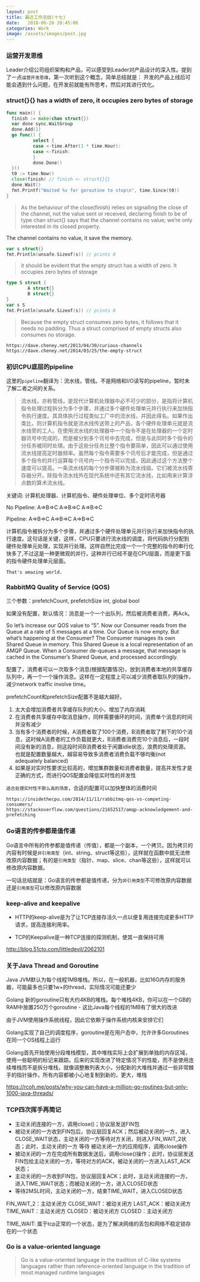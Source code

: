 ```yaml
---
layout: post
title: 最近工作总结(十七)
date:   2018-06-26 20:45:06
categories: Work
image: /assets/images/post.jpg
---
```


### 运营开发思维

Leader介绍公司组织架构和产品，可以感受到Leader对产品设计的深入性。提到了一点`运营开发思维`，第一次听到这个概念，简单总结就是： 开发的产品上线后可能会遇到什么问题，在开发前就能有所思考，然后对其进行优化。

### struct{}{} has a width of zero, it occupies zero bytes of storage

```go
func main() {
  finish := make(chan struct{})
  var done sync.WaitGroup
  done.Add(1)
  go func() {
          select {
          case <-time.After(1 * time.Hour):
          case <-finish:
          }
          done.Done()
  }()
  t0 := time.Now()
  close(finish) // finish <- struct{}{}
  done.Wait()
  fmt.Printf("Waited %v for goroutine to stop\n", time.Since(t0))
}
```

>As the behaviour of the close(finish) relies on signalling the close of the channel, not the value sent or received, declaring finish to be of type chan struct{} says that the channel contains no value; we’re only interested in its closed property.

The channel contains no value, it save the memory.

```go
var s struct{}
fmt.Println(unsafe.Sizeof(s)) // prints 0
```

>it should be evident that the empty struct has a width of zero. It occupies zero bytes of storage

```go
type S struct {
        A struct{}
        B struct{}
}
var s S
fmt.Println(unsafe.Sizeof(s)) // prints 0
```

>Because the empty struct consumes zero bytes, it follows that it needs no padding. Thus a struct comprised of empty structs also consumes no storage.

```
https://dave.cheney.net/2013/04/30/curious-channels
https://dave.cheney.net/2014/03/25/the-empty-struct
```

### 初识CPU底层的pipeline

这里的`pipeline`翻译为：流水线，管线。不是网络和I/O读写的pipeline，暂时未了解二者之间的关系。

>流水线，亦称管线，是现代计算机处理器中必不可少的部分，是指将计算机指令处理过程拆分为多个步骤，并通过多个硬件处理单元并行执行来加快指令执行速度。其具体执行过程类似工厂中的流水线，并因此得名。如果作出类比，则计算机指令就是流水线传送带上的产品，各个硬件处理单元就是流水线旁的工人。在使用流水线的处理器中一个指令不是在处理器的一个定时器讯号中完成的，而是被分到多个讯号中去完成，但是与此同时多个指令的分任务被同时处理。由于这些分任务比整个指令要简单，因此可以通过使用流水线提高定时器频率。虽然每个指令需要多个讯号后才能完成，但是通过多个指令的并行运算每个讯号内一个指令可以完成，因此通过这个方法整个速度可以提高。一条流水线的每个分步骤被称为流水线级。它们被流水线寄存器分开。除指令流水线外在现代系统中还有其它流水线，比如用来计算浮点数的算术流水线。

关键词: 计算机处理器、计算机指令、硬件处理单位、多个定时讯号器

No Pipeline: A=>B=>C A=>B=>C A=>B=>C

Pipeline: A=>B=>C
             A=>B=>C
                A=>B=>C

计算机指令被拆分为多个步骤，并通过多个硬件处理单元并行执行来加快指令的执行速度。这句话是关键，这样，CPU只要进行流水线的调度，将代码执行分配到硬件处理单元处理，实现并行处理。这样自然比完成一个一个完整的指令的串行化快多了,不过这是一种更微观的并行，这种并行已经不是在CPU层面，而是更下面的指令硬件处理单元层面。

`That's amazing world.`

### RabbitMQ Quality of Service (QOS)

三个参数：prefetchCount, prefetchSize int, global bool

如果没有配置，默认情况：消息是一个一个出队列，然后被消费者消费，再Ack。

So let’s increase our QOS value to “5”. Now our Consumer reads from the Queue at a rate of 5 messages at a time. Our Queue is now empty. But what’s happening at the Consumer? The Consumer manages its own Shared Queue in memory. This Shared Queue is a local representation of an AMQP Queue. When a Consumer de-queues a message, that message is cached in the Consumer’s Shared Queue, and processed accordingly.

配置了，消费者可以一次取多个消息(根据配置情况)，放到消费者本地的共享缓存队列中，再一个一个操作消息。这样在一定程度上可以减少消费者取队列的操作，减少network traffic involve time。

prefetchCount和prefetchSize配置不是越大越好。

1. 太大会增加消费者共享缓存队列的大小，增加了内存消耗
2. 在消费者共享缓存中取消息操作，同样需要循环的时间，消费单个消息的时间并没有减少
3. 当有多个消费者的时候，A消费者取了100个消费，B消费者取了剩下的10个消息，这时候A消费者的工作负载就更大，B消费者消费完10个消息后，一段时间没有新的消息，则这段时间B消费者处于闲置idle状态，浪费的处理资源。也就是配置数量越大，越容易导致多消费者消费负载不够均衡(not adequately balanced)
4. 如果是对实时性要求比较高的，增加集群数量和消费者数量，提高并发性才是正确的方式，而进行QOS配置会降低实时性的并发性

`适合处理实时性不那么高的场景`，合适的配置可以加快整体的消费时间

```
https://insidethecpu.com/2014/11/11/rabbitmq-qos-vs-competing-consumers/
https://stackoverflow.com/questions/21652517/amqp-acknowledgement-and-prefetching
```

### Go语言的传参都是值传递
Go语言中所有的传参都是值传递（传值），都是一个副本，一个拷贝。因为拷贝的内容有时候是`非引用类型`（int、string、struct等这些），这样就在函数中就无法修改原内容数据；有的是`引用类型`（指针、map、slice、chan等这些），这样就可以修改原内容数据。

一句话总结就是：Go语言的传参都是值传递，分为`非引用类型`不可修改原内容数据还是`引用类型`可以修改原内容数据

### keep-alive and keepalive

- HTTP的keep-alive是为了让TCP连接存活久一点以便复用连接完成更多HTTP请求，提高连接利用率。

- TCP的Keepalive是一种TCP连接的探测机制，使其一直保持可用

http://blog.51cto.com/littledevil/2062101

### 关于Java Thread and Goroutine

Java JVM默认为每个线程1MB堆栈。所以，在一般机器，比如16G内存的服务器，可能最多也只要1w+的thread，实际情况可能还要少

Golang 新的goroutine只有大约4KB的堆栈。每个堆栈4KB，你可以在一个GB的RAM中放置250万个goroutine - 这比Java每个线程的1MB有了很大的改进

由于JVM使用操作系统线程，因此它依赖于操作系统内核来安排它们

Golang实现了自己的调度程序，goroutine是在用户态中，允许许多Goroutines在同一个OS线程上运行

Golang首先开始使用分段堆栈模型，其中堆栈实际上会扩展到单独的内存区域，使用一些聪明的标记来跟踪。后来的实现改进了特定情况下的性能，而不是使用连续堆栈而不是拆分堆栈，就像调整散列表大小，分配新的大堆栈并通过一些非常棘手的指针操作，所有内容都被小心地复制到新的，更大，堆栈

https://rcoh.me/posts/why-you-can-have-a-million-go-routines-but-only-1000-java-threads/

### TCP四次挥手再简记

- 主动关闭连接的一方，调用close()；协议层发送FIN包
- 被动关闭的一方收到FIN包后，协议层回复ACK；然后被动关闭的一方，进入CLOSE_WAIT状态，主动关闭的一方等待对方关闭，则进入FIN_WAIT_2状态；此时，主动关闭的一方 等待 被动关闭一方的应用程序，调用close操作
- 被动关闭的一方在完成所有数据发送后，调用close()操作；此时，协议层发送FIN包给主动关闭的一方，等待对方的ACK，被动关闭的一方进入LAST_ACK状态；
- 主动关闭的一方收到FIN包，协议层回复ACK；此时，主动关闭连接的一方，进入TIME_WAIT状态；而被动关闭的一方，进入CLOSED状态
- 等待2MSL时间，主动关闭的一方，结束TIME_WAIT，进入CLOSED状态

FIN_WAIT_2：主动关闭方
CLOSE_WAIT：被动关闭方
LAST_ACK：被动关闭方
TIME_WAIT：主动关闭方
CLOSED：被动关闭方
CLOSED：主动关闭方

TIME_WAIT: 属于tcp正常的一个状态，是为了解决网络的丢包和网络不稳定锁存在的一个状态

### Go is a value-oriented language

>Go is a value-oriented language in the tradition of C-like systems languages rather than reference-oriented language in the tradition of most managed runtime languages
